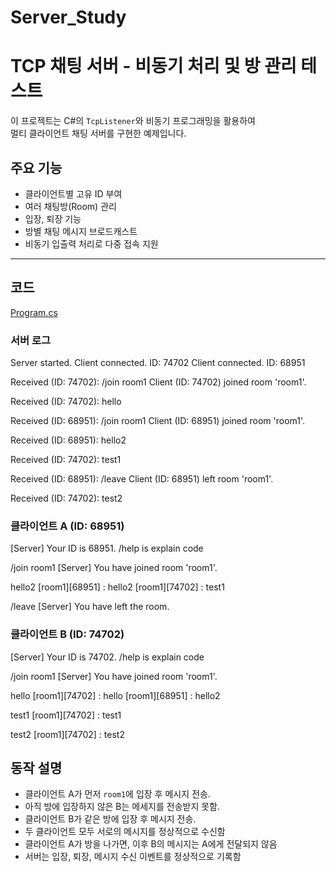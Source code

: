 
# Server_Study


# TCP 채팅 서버 - 비동기 처리 및 방 관리 테스트

이 프로젝트는 C#의 `TcpListener`와 비동기 프로그래밍을 활용하여  
멀티 클라이언트 채팅 서버를 구현한 예제입니다.

## 주요 기능

- 클라이언트별 고유 ID 부여
- 여러 채팅방(Room) 관리
- 입장, 퇴장 기능
- 방별 채팅 메시지 브로드캐스트
- 비동기 입출력 처리로 다중 접속 지원

---


## 코드
[Program.cs](02_socket_chat/Program.cs)

### 서버 로그

Server started.
Client connected. ID: 74702
Client connected. ID: 68951

Received (ID: 74702): /join room1
Client (ID: 74702) joined room 'room1'.

Received (ID: 74702): hello

Received (ID: 68951): /join room1
Client (ID: 68951) joined room 'room1'.

Received (ID: 68951): hello2

Received (ID: 74702): test1

Received (ID: 68951): /leave
Client (ID: 68951) left room 'room1'.

Received (ID: 74702): test2




### 클라이언트 A (ID: 68951)


[Server] Your ID is 68951.
/help is explain code

/join room1
[Server] You have joined room 'room1'.

hello2
[room1][68951] : hello2
[room1][74702] : test1

/leave
[Server] You have left the room.






### 클라이언트 B (ID: 74702)


[Server] Your ID is 74702.
/help is explain code

/join room1
[Server] You have joined room 'room1'.

hello
[room1][74702] : hello
[room1][68951] : hello2

test1
[room1][74702] : test1

test2
[room1][74702] : test2


## 동작 설명

- 클라이언트 A가 먼저 `room1`에 입장 후 메시지 전송.
- 아직 방에 입장하지 않은 B는 메세지를 전송받지 못함.
- 클라이언트 B가 같은 방에 입장 후 메시지 전송.
- 두 클라이언트 모두 서로의 메시지를 정상적으로 수신함  
- 클라이언트 A가 방을 나가면, 이후 B의 메시지는 A에게 전달되지 않음  
- 서버는 입장, 퇴장, 메시지 수신 이벤트를 정상적으로 기록함
  
